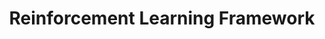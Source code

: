 ---
title: "Reinforcement Learning Framework"
description: "A flexible framework for implementing and experimenting with various reinforcement learning algorithms and environments."
img: "/post_img.webp"
url: "https://github.com/usamahz/rl-framework"
badge: "FOSS"
featured: false
--- 